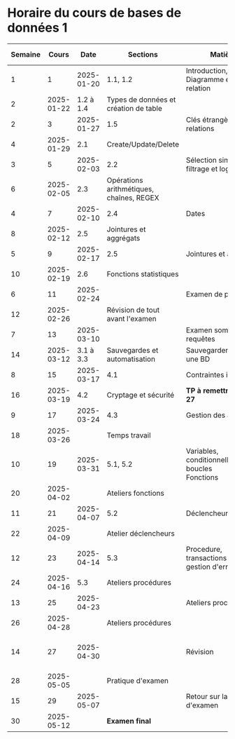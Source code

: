 # Horaire du cours de bases de données 1
 Semaine| Cours | Date | Sections | Matière | Bloc | Travail à faire | Remises 
--|--|--|--|--|--|--|--
1|1|2025-01-20|1.1, 1.2|Introduction, Diagramme entité-relation|Créer une BD||
|2|2025-01-22|1.2 à 1.4|Types de données et création de table||Atelier 1|
2|3|2025-01-27|1.5|Clés étrangères et relations||Atelier 2|Atelier 1
|4|2025-01-29|2.1|Create/Update/Delete|||Atelier 2
3|5|2025-02-03|2.2|Sélection simple, filtrage et logique|Requête CRUD|Atelier 3|
|6|2025-02-05|2.3|Opérations arithmétiques, chaînes, REGEX||Atelier 4 - formatif formel|Atelier 3
4|7|2025-02-10|2.4|Dates||Atelier 5|Atelier 4
|8|2025-02-12|2.5|Jointures et aggrégats|||Atelier 5
5|9|2025-02-17|2.5|Jointures et aggrégats||Atelier 6|
|10|2025-02-19|2.6|Fonctions statistiques||Atelier 7|Atelier 6
6|11|2025-02-24||Examen de pratique|||Atelier 7
|12|2025-02-26||Révision de tout avant l'examen|||
7|13|2025-03-10||Examen sommatif requêtes|||
|14|2025-03-12|3.1 à 3.3|Sauvegardes et automatisation|Sauvegarder/restaurer une BD||
8|15|2025-03-17|4.1|Contraintes intégrités|Confidentialité et cohérence|Atelier 8|
|16|2025-03-19|4.2|Cryptage et sécurité|**TP à remettre cours 27**||Atelier 8
9|17|2025-03-24|4.3|Gestion des accès|||
|18|2025-03-26||Temps travail|||
10|19|2025-03-31|5.1, 5.2|Variables, conditionnelles et boucles <br/>Fonctions|Traitements automatisés|Atelier 9|
|20|2025-04-02||Ateliers fonctions|||
11|21|2025-04-07|5.2|Déclencheurs||Atelier 10|Atelier 9
|22|2025-04-09||Atelier déclencheurs|||
12|23|2025-04-14|5.3|Procedure, transactions et gestion d'erreurs|||Atelier 10
|24|2025-04-16|5.3|Ateliers procédures||Atelier 11|
13|25|2025-04-23||Ateliers procédures|||
|26|2025-04-28||Ateliers procédures|||
14|27|2025-04-30||Révision|||Atelier 11<br/>**TP à remettre**
|28|2025-05-05||Pratique d'examen|||
15|29|2025-05-07||Retour sur la pratique d'examen|||
|30|2025-05-12||**Examen final**|||
